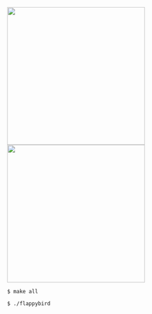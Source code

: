 <img align="center" src=https://user-images.githubusercontent.com/62501544/130829808-f9f2cb96-214d-405d-b84d-3ece86a71e82.png width="320px">
<img align="center" src=https://user-images.githubusercontent.com/34997667/130607428-ca8b52e6-3af8-4705-ad37-a6fb85e56906.png width="320px">

```shell
$ make all

$ ./flappybird
```
